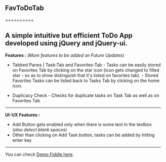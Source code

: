 ## FavToDoTab
==========

A simple intuitive but efficient **ToDo** App developed using jQuery and jQuery-ui.
---

**Features :** (_More features to be added on Future Updates_)
- Tabbed Panes | Task-Tab and Favorites-Tab
        - Tasks can be easily stored on Favorites Tab by clicking on the 			  			star icon (icon gets changed to filled star - so as to show distinguish    		     that it's listed on favorites tab).
        - Stored Favorites Tasks can be listed back to Tasks Tab by clicking on the 		  home icon.

- Duplicacy Check
        - Checks for duplicate tasks on Task Tab as well as on Favorites Tab
        
---
**UI-UX Features :**
- Add Button gets enabled only when there is some text in the textbox (_also detect     blank spaces_)
- Other than clicking on Add Task button, tasks can be added by hitting enter key

---
You can check [Demo Fiddle here](http://jsfiddle.net/exex/DbpB4/).

